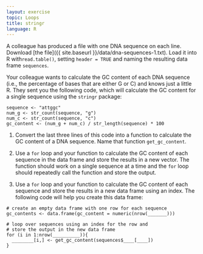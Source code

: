 ```yaml
---
layout: exercise
topic: Loops
title: stringr
language: R
---
```


A colleague has produced a file with one DNA sequence on each line. Download
[the file]({{ site.baseurl }}/data/dna-sequences-1.txt). Load it into R with`read.table()`, setting `header = TRUE` and naming the resulting data frame `sequences`.

Your colleague wants to calculate the GC content of each DNA sequence (i.e., the
percentage of bases that are either G or C) and knows just a little R. They sent
you the following code, which will calculate the GC content for a single
sequence using the `stringr` package:

```
sequence <- "attggc"
num_g <- str_count(sequence, "g")
num_c <- str_count(sequence, "c")
gc_content <- (num_g + num_c) / str_length(sequence) * 100 
```

1. Convert the last three lines of this code into a function to calculate the GC
content of a DNA sequence. Name that function `get_gc_content`.

2. Use a `for` loop and your function to calculate the GC content of each
sequence in the data frame and store the results in a new vector. The function should work on a single sequence at a time and the `for` loop should repeatedly call the function and store the output.

3. Use a `for` loop and your function to calculate the GC content of each sequence
and store the results in a new data frame using an index. The following code will help you create this data frame:

```
# create an empty data frame with one row for each sequence
gc_contents <- data.frame(gc_content = numeric(nrow(_______)))

# loop over sequences using an index for the row and
# store the output in the new data frame
for (i in 1:nrow(__________)){
  ________[i,] <- get_gc_content(sequences$____[____])
}
```
